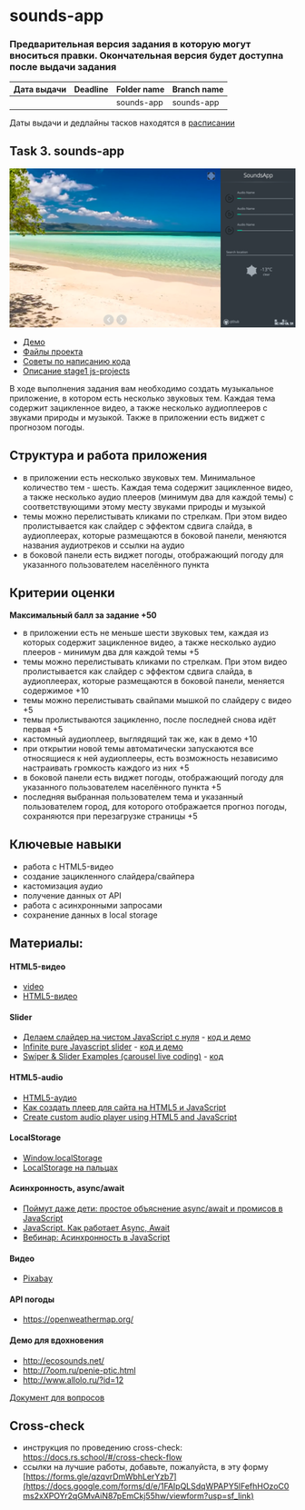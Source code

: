 # sounds-app

### Предварительная версия задания в которую могут вноситься правки. Окончательная версия будет доступна после выдачи задания

| Дата выдачи | Deadline         | Folder name   | Branch name   |
| ------------| ---------------- | ------------- | ------------- |
|             |                  | sounds-app    | sounds-app    |

Даты выдачи и дедлайны тасков находятся в [расписании](https://docs.google.com/spreadsheets/d/1oM2O8DtjC0HodB3j7hcIResaWBw8P18tXkOl1ymelvE/edit#gid=1646898206)

## Task 3. sounds-app

![screenshot](images/sounds-app.png)

- [Демо](https://7oom.ru/penie-ptic.html)
- [Файлы проекта](https://github.com/rolling-scopes-school/stage1-tasks/tree/sounds-app)
- [Советы по написанию кода](stage1/tasks/sounds-app-hints.md)
- [Описание stage1 js-projects](stage1/tasks/js-projects.md)

В ходе выполнения задания вам необходимо создать музыкальное приложение, в котором есть несколько звуковых тем. Каждая тема содержит зацикленное видео, а также несколько аудиоплееров с звуками природы и музыкой. Также в приложении есть виджет с прогнозом погоды. 

## Структура и работа приложения
- в приложении есть несколько звуковых тем. Минимальное количество тем - шесть. Каждая тема содержит зацикленное видео, а также несколько аудио плееров (минимум два для каждой темы) с соответствующими этому месту звуками природы и музыкой
- темы можно перелистывать кликами по стрелкам. При этом видео пролистывается как слайдер с эффектом сдвига слайда, в аудиоплеерах, которые размещаются в боковой панели, меняются названия аудиотреков и ссылки на аудио 
-  в боковой панели есть виджет погоды, отображающий погоду для указанного пользователем населённого пункта

## Критерии оценки

**Максимальный балл за задание +50**
- в приложении есть не меньше шести звуковых тем, каждая из которых содержит зацикленное видео, а также несколько аудио плееров - минимум два для каждой темы +5
- темы можно перелистывать кликами по стрелкам. При этом видео пролистывается как слайдер с эффектом сдвига слайда, в аудиоплеерах, которые размещаются в боковой панели, меняется содержимое +10
- темы можно перелистывать свайпами мышкой по слайдеру с видео +5
- темы пролистываются зацикленно, после последней снова идёт первая +5
- кастомный аудиоплеер, выглядящий так же, как в демо +10
- при открытии новой темы автоматически запускаются все относящиеся к ней аудиоплееры, есть возможность независимо настраивать громкость каждого из них +5
- в боковой панели есть виджет погоды, отображающий погоду для указанного пользователем населённого пункта +5
- последняя выбранная пользователем тема и указанный пользователем город, для которого отображается прогноз погоды, сохраняются при перезагрузке страницы +5

## Ключевые навыки
- работа с HTML5-видео
- создание зацикленного слайдера/свайпера
- кастомизация аудио
- получение данных от API
- работа с асинхронными запросами
- сохранение данных в local storage

## Материалы:
#### HTML5-видео
- [video](https://developer.mozilla.org/ru/docs/Web/HTML/Element/video)
- [HTML5-видео](https://html5book.ru/html5-video/)
#### Slider
- [Делаем слайдер на чистом JavaScript с нуля](https://youtu.be/K3E1OfQuJ0Q) - [код и демо](https://github.com/Eremeow138/wayup-slider-js)
- [Infinite pure Javascript slider](https://medium.com/@claudiaconceic/infinite-plain-javascript-slider-click-and-touch-events-540c8bd174f2) - [код и демо](https://codepen.io/cconceicao/pen/PBQawy)
- [Swiper & Slider Examples (carousel live coding)](https://youtu.be/rkz6LURkbBw) - [код](https://www.dropbox.com/s/0g5c0qz69keig6s/carusel-swiper.zip?dl=0)
#### HTML5-audio
- [HTML5-аудио](https://html5book.ru/html5-audio/)
- [Как создать плеер для сайта на HTML5 и JavaScript](https://skillbox.ru/media/code/kak_sozdat_pleer_dlya_sayta/)
- [Create custom audio player using HTML5 and JavaScript](http://talkerscode.com/webtricks/create-custom-audio-player-using-html5-and-javascript.php)
#### LocalStorage
- [Window.localStorage](https://developer.mozilla.org/ru/docs/Web/API/Window/localStorage)
- [LocalStorage на пальцах](https://tproger.ru/articles/localstorage/)
#### Асинхронность, async/await
- [Поймут даже дети: простое объяснение async/await и промисов в JavaScript](https://habr.com/ru/post/474726/)
- [JavaScript. Как работает Async, Await](https://youtu.be/SHiUyM_fFME)
- [Вебинар: Асинхронность в JavaScript](https://youtu.be/Ih6Q7ka2eSQ)
#### Видео
- [Pixabay](https://pixabay.com/videos/search/nature/)
#### API погоды
- https://openweathermap.org/
#### Демо для вдохновения
- http://ecosounds.net/
- http://7oom.ru/penie-ptic.html
- http://www.allolo.ru/?id=12

[Документ для вопросов](https://docs.google.com/spreadsheets/d/1dMDLBC4-1XPaVMehZB6DqetToXZhq4x0PiZtj-jvLRc/edit#gid=610380603)

## Cross-check
- инструкция по проведению cross-check: https://docs.rs.school/#/cross-check-flow
- ссылки на лучшие работы, добавьте, пожалуйста, в эту форму [https://forms.gle/qzqvrDmWbhLerYzb7](https://docs.google.com/forms/d/e/1FAIpQLSdqWPAPY5lFefhHOzoC0ms2xXPOYr2qGMvAiN87pEmCkj55hw/viewform?usp=sf_link)